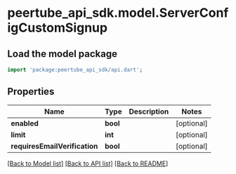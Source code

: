 # peertube_api_sdk.model.ServerConfigCustomSignup

## Load the model package
```dart
import 'package:peertube_api_sdk/api.dart';
```

## Properties
Name | Type | Description | Notes
------------ | ------------- | ------------- | -------------
**enabled** | **bool** |  | [optional] 
**limit** | **int** |  | [optional] 
**requiresEmailVerification** | **bool** |  | [optional] 

[[Back to Model list]](../README.md#documentation-for-models) [[Back to API list]](../README.md#documentation-for-api-endpoints) [[Back to README]](../README.md)


